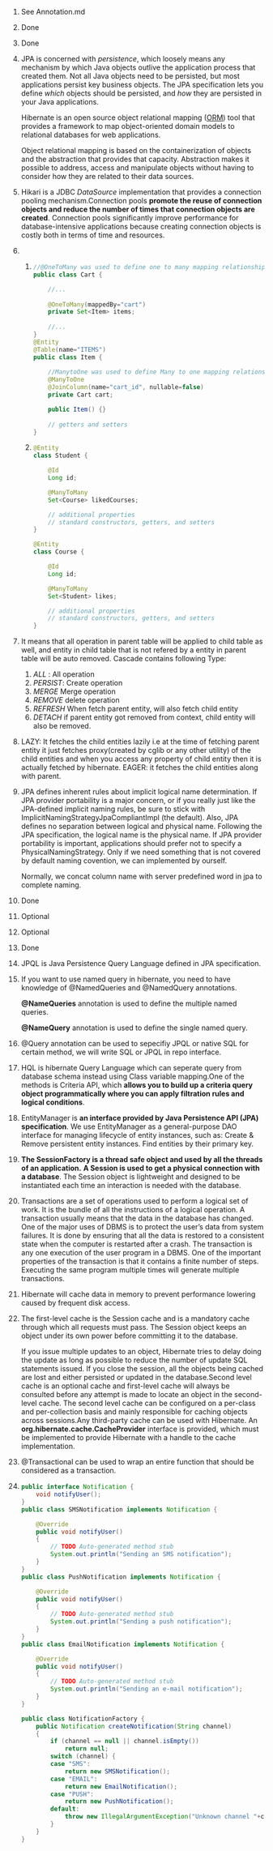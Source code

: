 1. See Annotation.md

2. Done

3. Done

4. JPA is concerned with *persistence*, which loosely means any mechanism by which Java objects outlive the application process that created them. Not all Java objects need to be persisted, but most applications persist key business objects. The JPA specification lets you define *which* objects should be persisted, and *how* they are persisted in your Java applications. 

   Hibernate is an open source object relational mapping ([ORM](https://theserverside.techtarget.com/definition/object-relational-mapping)) tool that provides a framework to map object-oriented domain models to relational databases for web applications.

   Object relational mapping is based on the containerization of objects and the abstraction that provides that capacity. Abstraction makes it possible to address, access and manipulate objects without having to consider how they are related to their data sources.

5. Hikari is a JDBC *DataSource* implementation that provides a connection pooling mechanism.Connection pools **promote the reuse of connection objects and reduce the number of times that connection objects are created**. Connection pools significantly improve performance for database-intensive applications because creating connection objects is costly both in terms of time and resources.

6. ​       

   1. ```java
      //@OneToMany was used to define one to many mapping relationship between tables
      public class Cart {
      
          //...     
       
          @OneToMany(mappedBy="cart")
          private Set<Item> items;
      	
          //...
      }
      @Entity
      @Table(name="ITEMS")
      public class Item {
          
          //ManytoOne was used to define Many to one mapping relationship between tables
          @ManyToOne
          @JoinColumn(name="cart_id", nullable=false)
          private Cart cart;
      
          public Item() {}
          
          // getters and setters
      }
      ```

   2. ```java
      @Entity
      class Student {
      
          @Id
          Long id;
      
          @ManyToMany
          Set<Course> likedCourses;
      
          // additional properties
          // standard constructors, getters, and setters
      }
      
      @Entity
      class Course {
      
          @Id
          Long id;
      
          @ManyToMany
          Set<Student> likes;
      
          // additional properties
          // standard constructors, getters, and setters
      }
      ```

7. It means that all operation in parent table will be applied to child table as well, and entity in child table that is not refered by a entity in parent table will be auto removed. Cascade contains following Type: 

   1. *ALL* : All operation
   2. *PERSIST*: Create operation
   3. *MERGE* Merge operation
   4. *REMOVE* delete operation
   5. *REFRESH* When fetch parent entity, will also fetch child entity
   6. *DETACH* if parent entity got removed from context, child entity will also be removed.

8. LAZY: It fetches the child entities lazily i.e at the time of fetching parent entity it just fetches proxy(created by cglib or any other utility) of the child entities and when you access any property of child entity then it is actually fetched by hibernate. EAGER: it fetches the child entities along with parent.

9. JPA defines inherent rules about implicit logical name determination. If JPA provider portability is a major concern, or if you really just like the JPA-defined implicit naming rules, be sure to stick with ImplicitNamingStrategyJpaCompliantImpl (the default).
   Also, JPA defines no separation between logical and physical name. Following the JPA specification, the logical name is the physical name. If JPA provider portability is important, applications should prefer not to specify a PhysicalNamingStrategy. Only if we need something that is not covered by default naming covention, we can implemented by ourself. 

   Normally, we concat column name with server predefined word in jpa to complete naming.

10. Done

11. Optional

12. Optional

13. Done

14. JPQL is Java Persistence Query Language defined in JPA specification. 

15. If you want to use named query in hibernate, you need to have knowledge of @NamedQueries and @NamedQuery annotations.

    **@NameQueries** annotation is used to define the multiple named queries.

    **@NameQuery** annotation is used to define the single named query.

16. @Query annotation can be used to sepecifiy JPQL or native SQL for certain method, we will write SQL or JPQL in repo interface.

17. HQL is hibernate Query Language which can seperate query from database schema instead using Class variable mapping.One of the methods is Criteria API, which **allows you to build up a criteria query object programmatically where you can apply filtration rules and logical conditions**.

18. EntityManager is **an interface provided by Java Persistence API (JPA) specification**. We use EntityManager as a general-purpose DAO interface for managing lifecycle of entity instances, such as: Create & Remove persistent entity instances. Find entities by their primary key.

19. **The SessionFactory is a thread safe object and used by all the threads of an application.** **A Session is used to get a physical connection with a database**. The Session object is lightweight and designed to be instantiated each time an interaction is needed with the database.

20. Transactions are a set of operations used to perform a logical set of work. It is the bundle of all the instructions of a logical operation. A transaction usually means that the data in the database has changed. One of the major uses of DBMS is to protect the user’s data from system failures. It is done by ensuring that all the data is restored to a consistent state when the computer is restarted after a crash. The transaction is any one execution of the user program in a DBMS. One of the important properties of the transaction is that it contains a finite number of steps. Executing the same program multiple times will generate multiple transactions. 

21. Hibernate will cache data in memory to prevent performance lowering caused by frequent disk access.

22. The first-level cache is the Session cache and is a mandatory cache through which all requests must pass. The Session object keeps an object under its own power before committing it to the database.

    If you issue multiple updates to an object, Hibernate tries to delay doing the update as long as possible to reduce the number of update SQL statements issued. If you close the session, all the objects being cached are lost and either persisted or updated in the database.Second level cache is an optional cache and first-level cache will always be consulted before any attempt is made to locate an object in the second-level cache. The second level cache can be configured on a per-class and per-collection basis and mainly responsible for caching objects across sessions.Any third-party cache can be used with Hibernate. An **org.hibernate.cache.CacheProvider** interface is provided, which must be implemented to provide Hibernate with a handle to the cache implementation.

23. @Transactional can be used to wrap an entire function that should be considered as a transaction.

24. ```java
    public interface Notification {
        void notifyUser();
    }
    public class SMSNotification implements Notification {
    
    	@Override
    	public void notifyUser()
    	{
    		// TODO Auto-generated method stub
    		System.out.println("Sending an SMS notification");
    	}
    }
    public class PushNotification implements Notification {
    
    	@Override
    	public void notifyUser()
    	{
    		// TODO Auto-generated method stub
    		System.out.println("Sending a push notification");
    	}
    }
    public class EmailNotification implements Notification {
    
    	@Override
    	public void notifyUser()
    	{
    		// TODO Auto-generated method stub
    		System.out.println("Sending an e-mail notification");
    	}
    }
    
    public class NotificationFactory {
    	public Notification createNotification(String channel)
    	{
    		if (channel == null || channel.isEmpty())
    			return null;
    		switch (channel) {
    		case "SMS":
    			return new SMSNotification();
    		case "EMAIL":
    			return new EmailNotification();
    		case "PUSH":
    			return new PushNotification();
    		default:
    			throw new IllegalArgumentException("Unknown channel "+channel);
    		}
    	}
    }
    
    ```